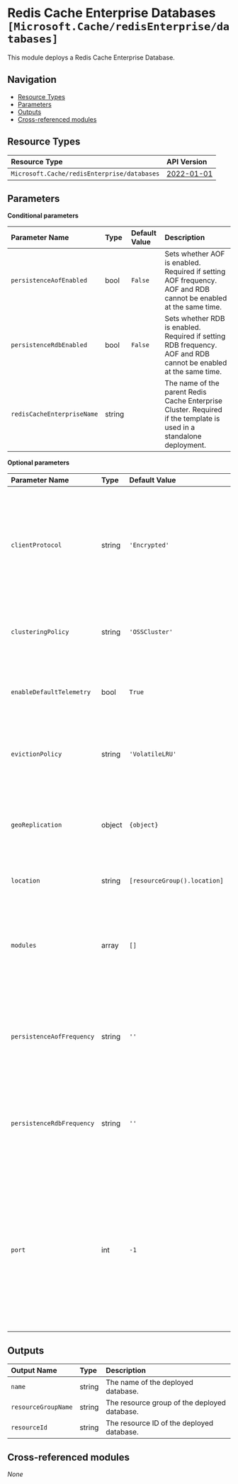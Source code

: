 # Redis Cache Enterprise Databases `[Microsoft.Cache/redisEnterprise/databases]`

This module deploys a Redis Cache Enterprise Database.

## Navigation

- [Resource Types](#Resource-Types)
- [Parameters](#Parameters)
- [Outputs](#Outputs)
- [Cross-referenced modules](#Cross-referenced-modules)

## Resource Types

| Resource Type | API Version |
| :-- | :-- |
| `Microsoft.Cache/redisEnterprise/databases` | [2022-01-01](https://learn.microsoft.com/en-us/azure/templates/Microsoft.Cache/2022-01-01/redisEnterprise/databases) |

## Parameters

**Conditional parameters**

| Parameter Name | Type | Default Value | Description |
| :-- | :-- | :-- | :-- |
| `persistenceAofEnabled` | bool | `False` | Sets whether AOF is enabled. Required if setting AOF frequency. AOF and RDB cannot be enabled at the same time. |
| `persistenceRdbEnabled` | bool | `False` | Sets whether RDB is enabled. Required if setting RDB frequency. AOF and RDB cannot be enabled at the same time. |
| `redisCacheEnterpriseName` | string |  | The name of the parent Redis Cache Enterprise Cluster. Required if the template is used in a standalone deployment. |

**Optional parameters**

| Parameter Name | Type | Default Value | Allowed Values | Description |
| :-- | :-- | :-- | :-- | :-- |
| `clientProtocol` | string | `'Encrypted'` | `[Encrypted, Plaintext]` | Specifies whether redis clients can connect using TLS-encrypted or plaintext redis protocols. Default is TLS-encrypted. |
| `clusteringPolicy` | string | `'OSSCluster'` | `[EnterpriseCluster, OSSCluster]` | Clustering policy - default is OSSCluster. Specified at create time. |
| `enableDefaultTelemetry` | bool | `True` |  | Enable telemetry via a Globally Unique Identifier (GUID). |
| `evictionPolicy` | string | `'VolatileLRU'` | `[AllKeysLFU, AllKeysLRU, AllKeysRandom, NoEviction, VolatileLFU, VolatileLRU, VolatileRandom, VolatileTTL]` | Redis eviction policy - default is VolatileLRU. |
| `geoReplication` | object | `{object}` |  | Optional set of properties to configure geo replication for this database. |
| `location` | string | `[resourceGroup().location]` |  | Location for all resources. |
| `modules` | array | `[]` |  | Optional set of redis modules to enable in this database - modules can only be added at creation time. |
| `persistenceAofFrequency` | string | `''` | `['', 1s, always]` | Sets the frequency at which data is written to disk. Can be set when AOF is enabled. |
| `persistenceRdbFrequency` | string | `''` | `['', 12h, 1h, 6h]` | Sets the frequency at which a snapshot of the database is created. Can be set when RDB is enabled. |
| `port` | int | `-1` |  | TCP port of the database endpoint. Specified at create time. Default is (-1) meaning value is not set and defaults to an available port. Current supported port is 10000. |


## Outputs

| Output Name | Type | Description |
| :-- | :-- | :-- |
| `name` | string | The name of the deployed database. |
| `resourceGroupName` | string | The resource group of the deployed database. |
| `resourceId` | string | The resource ID of the deployed database. |

## Cross-referenced modules

_None_
